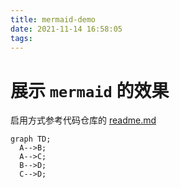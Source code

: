 ```yaml
---
title: mermaid-demo
date: 2021-11-14 16:58:05
tags:
---
```

# 展示 `mermaid` 的效果

启用方式参考代码仓库的 [readme.md](https://github.com/fi3ework/hexo-theme-archer/blob/master/README.md)

``` mermaid
graph TD;
  A-->B;
  A-->C;
  B-->D;
  C-->D;
```
